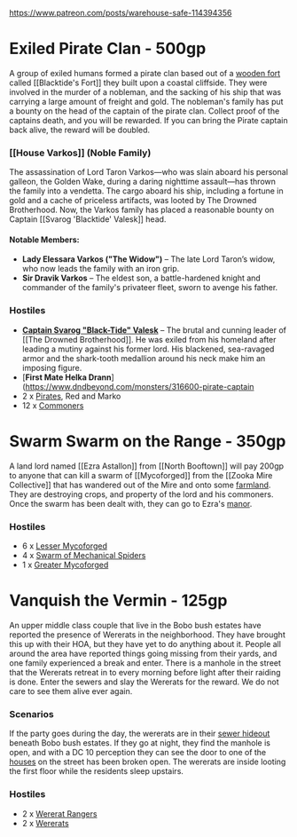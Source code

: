 
https://www.patreon.com/posts/warehouse-safe-114394356
# **Exiled Pirate Clan** - 500gp

A group of exiled humans formed a pirate clan based out of a [wooden fort](https://www.patreon.com/posts/viking-fort-free-111730218) called [[Blacktide's Fort]] they built upon a coastal cliffside. They were involved in the murder of a nobleman, and the sacking of his ship that was carrying a large amount of freight and gold. The nobleman's family has put a bounty on the head of the captain of the pirate clan. Collect proof of the captains death, and you will be rewarded. If you can bring the Pirate captain back alive, the reward will be doubled.
### **[[House Varkos]]** (Noble Family)

The assassination of Lord Taron Varkos—who was slain aboard his personal galleon, the Golden Wake, during a daring nighttime assault—has thrown the family into a vendetta. The cargo aboard his ship, including a fortune in gold and a cache of priceless artifacts, was looted by The Drowned Brotherhood. Now, the Varkos family has placed a reasonable bounty on Captain [[Svarog 'Blacktide' Valesk]] head.
#### **Notable Members:**

- **Lady Elessara Varkos ("The Widow")** – The late Lord Taron’s widow, who now leads the family with an iron grip.
- **Sir Dravik Varkos** – The eldest son, a battle-hardened knight and commander of the family's privateer fleet, sworn to avenge his father.
### Hostiles

- [**Captain Svarog "Black-Tide" Valesk**](https://www.dndbeyond.com/monsters/4904838-pirate-captain) – The brutal and cunning leader of [[The Drowned Brotherhood]]. He was exiled from his homeland after leading a mutiny against his former lord. His blackened, sea-ravaged armor and the shark-tooth medallion around his neck make him an imposing figure.
- [**First Mate Helka Drann**](https://www.dndbeyond.com/monsters/316600-pirate-captain
- 2 x [Pirates](https://www.dndbeyond.com/monsters/4904830-pirate), Red and Marko
- 12 x [Commoners](https://www.dndbeyond.com/monsters/5194951-commoner)
# **Swarm Swarm on the Range** - 350gp

A land lord named [[Ezra Astallon]] from [[North Booftown]] will pay 200gp to anyone that can kill a swarm of [[Mycoforged]] from the [[Zooka Mire Collective]] that has wandered out of the Mire and onto some [farmland](https://www.czepeku.com/windmill-farm/swamp-day). They are destroying crops, and property of the lord and his commoners. Once the swarm has been dealt with, they can go to Ezra's [manor](https://www.patreon.com/posts/governors-free-119792589).
### Hostiles

- 6 x [Lesser Mycoforged](https://www.dndbeyond.com/monsters/5185387-lesser-mycoforged)
- 4 x [Swarm of Mechanical Spiders](https://www.dndbeyond.com/monsters/285351-swarm-of-mechanical-spiders)
- 1 x [Greater Mycoforged](https://www.dndbeyond.com/monsters/5221781-greater-mycoforged)
# Vanquish the Vermin - 125gp

An upper middle class couple that live in the Bobo bush estates have reported the presence of Wererats in the neighborhood. They have brought this up with their HOA, but they have yet to do anything about it. People all around the area have reported things going missing from their yards, and one family experienced a break and enter. There is a manhole in the street that the Wererats retreat in to every morning before light after their raiding is done. Enter the sewers and slay the Wererats for the reward. We do not care to see them alive ever again.
### Scenarios

If the party goes during the day, the wererats are in their [sewer hideout](https://www.czepeku.com/sewer-tunnels/original-day) beneath Bobo bush estates. If they go at night, they find the manhole is open, and with a DC 10 perception they can see the door to one of the [houses](https://discord.com/channels/1218314154125955092/1218314154721673248/1338987220568244248) on the street has been broken open. The wererats are inside looting the first floor while the residents sleep upstairs.
### Hostiles
- 2 x [Wererat Rangers](https://www.dndbeyond.com/monsters/259891-thieves-guild-wererat)
- 2 x [Wererats](https://www.dndbeyond.com/monsters/5195265-wererat)